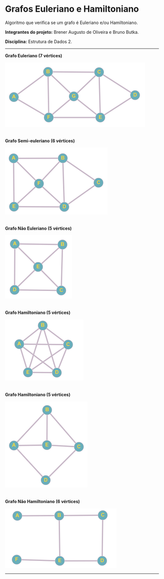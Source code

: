# Grafos Euleriano e Hamiltoniano
 Algoritmo que verifica se um grafo é Euleriano e/ou Hamiltoniano.

 **Integrantes do projeto:** Brener Augusto de Oliveira e Bruno Butka.
 
 **Disciplina:** Estrutura de Dados 2.
 <br><hr>
 **Grafo Euleriano (7 vértices)**
 
 <img src="Imagens/grafo_euleriano_7_vertices.png"></img>
 <br><br><br>
 **Grafo Semi-euleriano (6 vértices)**
 
 <img src="Imagens/grafo_semi_euleriano_6_vertices.png"></img>
 <br><br><br>
 **Grafo Não Euleriano (5 vértices)**
 
 <img src="Imagens/grafo_nao_euleriano_5_vertices.png"></img>
 <br><br><br>
 **Grafo Hamiltoniano (5 vértices)**
 
 <img src="Imagens/grafo_hamiltoniano_5_vertices.png"></img>
 <br><br><br>
 **Grafo Hamiltoniano (5 vértices)**
 
 <img src="Imagens/grafo_hamiltoniano_5_vertices_B.png"></img>
 <br><br><br>
 **Grafo Não Hamiltoniano (6 vértices)**
 
 <img src="Imagens/grafo_nao_hamiltoniano_6_vertices.png"></img>
 <hr>
